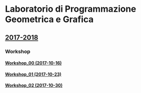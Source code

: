 # Laboratorio di Programmazione Geometrica e Grafica
## [2017-2018](http://www.dia.uniroma3.it/~paoluzzi/web/did/labgrafica/2018/index.html)

### Workshop

#### [Workshop_00 (2017-10-16)](https://github.com/blackjack-ad/ggpl/blob/master/2017-10-16/workshop_00.ipynb)

#### [Workshop_01 (2017-10-23)](https://github.com/blackjack-ad/ggpl/blob/master/2017-10-23/workshop_01.ipynb)

#### [Workshop_02 (2017-10-30)](https://github.com/blackjack-ad/ggpl/blob/master/2017-10-30/Workshop_02.ipynb)


